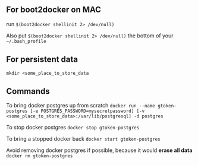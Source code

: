 ## For boot2docker on MAC
run `$(boot2docker shellinit 2> /dev/null)`

Also put `$(boot2docker shellinit 2> /dev/null)` the bottom of your `~/.bash_profile`

## For persistent data
`mkdir <some_place_to_store_data`

## Commands

To bring docker postgres up from scratch
`docker run --name gtoken-postgres [-e POSTGRES_PASSWORD=mysecretpassword] [-v <some_place_to_store_data>:/var/lib/postgresql] -d postgres`

To stop docker postgres
`docker stop gtoken-postgres`

To bring a stopped docker back
`docker start gtoken-postgres`

Avoid removing docker postgres if possible, because it would **erase all data**
`docker rm gtoken-postgres`
